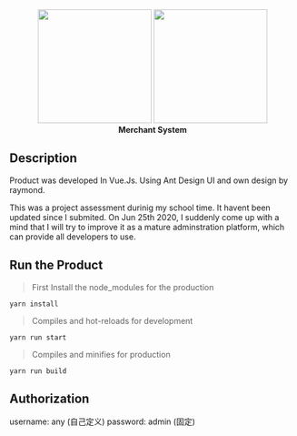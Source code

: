  <div align=center>
 <img width="200" height="200" margin-right="50" src="https://github.com/YongquanYao/merchant-system-VueJS/blob/master/src/assets/image/vue.png"/>
 <img width="200" height="200" src="https://github.com/YongquanYao/merchant-system-VueJS/blob/master/src/assets/image/ant%20design.png"/>
</div>

<div align=center>
<b>Merchant System</b>
</div>


## Description
Product was developed In Vue.Js. Using Ant Design UI and own design by raymond.

This was a project assessment durinig my school time. It havent been updated since I submited.
On Jun 25th 2020, I suddenly come up with a mind that I will try to improve it as a mature adminstration platform, which can provide all developers to use.

## Run the Product 

>First Install the node_modules for the production
```
yarn install
```

>Compiles and hot-reloads for development
```
yarn run start
```

>Compiles and minifies for production
```
yarn run build
```

## Authorization  
username: any (自己定义)
password: admin (固定)


